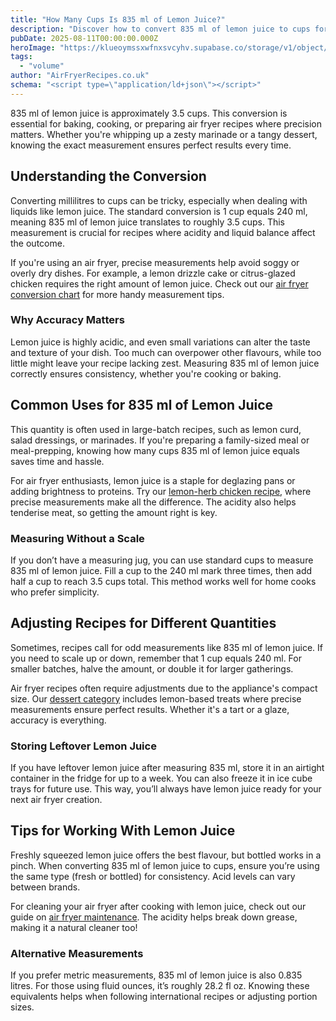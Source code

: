 ```yaml
---
title: "How Many Cups Is 835 ml of Lemon Juice?"
description: "Discover how to convert 835 ml of lemon juice to cups for baking and cooking. Perfect for air fryer recipes and precise measurements!"
pubDate: 2025-08-11T00:00:00.000Z
heroImage: "https://klueoymssxwfnxsvcyhv.supabase.co/storage/v1/object/public/md/how-many-cups-is-835-ml-of-lemon-juice-de582a6a.webp"
tags:
  - "volume"
author: "AirFryerRecipes.co.uk"
schema: "<script type=\"application/ld+json\"></script>"
---
```


<p>835 ml of lemon juice is approximately 3.5 cups. This conversion is essential for baking, cooking, or preparing air fryer recipes where precision matters. Whether you're whipping up a zesty marinade or a tangy dessert, knowing the exact measurement ensures perfect results every time.</p>  

<h2>Understanding the Conversion</h2>  
<p>Converting millilitres to cups can be tricky, especially when dealing with liquids like lemon juice. The standard conversion is 1 cup equals 240 ml, meaning 835 ml of lemon juice translates to roughly 3.5 cups. This measurement is crucial for recipes where acidity and liquid balance affect the outcome.</p>  

<p>If you're using an air fryer, precise measurements help avoid soggy or overly dry dishes. For example, a lemon drizzle cake or citrus-glazed chicken requires the right amount of lemon juice. Check out our <a href=https://www.airfryerrecipe.co.uk/air-fryer-conversion-chart>air fryer conversion chart</a> for more handy measurement tips.</p>  

<h3>Why Accuracy Matters</h3>  
<p>Lemon juice is highly acidic, and even small variations can alter the taste and texture of your dish. Too much can overpower other flavours, while too little might leave your recipe lacking zest. Measuring 835 ml of lemon juice correctly ensures consistency, whether you're cooking or baking.</p>  

<h2>Common Uses for 835 ml of Lemon Juice</h2>  
<p>This quantity is often used in large-batch recipes, such as lemon curd, salad dressings, or marinades. If you're preparing a family-sized meal or meal-prepping, knowing how many cups 835 ml of lemon juice equals saves time and hassle.</p>  

<p>For air fryer enthusiasts, lemon juice is a staple for deglazing pans or adding brightness to proteins. Try our <a href=https://www.airfryerrecipe.co.uk/recipes>lemon-herb chicken recipe</a>, where precise measurements make all the difference. The acidity also helps tenderise meat, so getting the amount right is key.</p>  

<h3>Measuring Without a Scale</h3>  
<p>If you don’t have a measuring jug, you can use standard cups to measure 835 ml of lemon juice. Fill a cup to the 240 ml mark three times, then add half a cup to reach 3.5 cups total. This method works well for home cooks who prefer simplicity.</p>  

<h2>Adjusting Recipes for Different Quantities</h2>  
<p>Sometimes, recipes call for odd measurements like 835 ml of lemon juice. If you need to scale up or down, remember that 1 cup equals 240 ml. For smaller batches, halve the amount, or double it for larger gatherings.</p>  

<p>Air fryer recipes often require adjustments due to the appliance's compact size. Our <a href=https://www.airfryerrecipe.co.uk/recipe-category/dessert>dessert category</a> includes lemon-based treats where precise measurements ensure perfect results. Whether it's a tart or a glaze, accuracy is everything.</p>  

<h3>Storing Leftover Lemon Juice</h3>  
<p>If you have leftover lemon juice after measuring 835 ml, store it in an airtight container in the fridge for up to a week. You can also freeze it in ice cube trays for future use. This way, you’ll always have lemon juice ready for your next air fryer creation.</p>  

<h2>Tips for Working With Lemon Juice</h2>  
<p>Freshly squeezed lemon juice offers the best flavour, but bottled works in a pinch. When converting 835 ml of lemon juice to cups, ensure you’re using the same type (fresh or bottled) for consistency. Acid levels can vary between brands.</p>  

<p>For cleaning your air fryer after cooking with lemon juice, check out our guide on <a href=https://www.airfryerrecipe.co.uk/air-fryer-cleaner>air fryer maintenance</a>. The acidity helps break down grease, making it a natural cleaner too!</p>  

<h3>Alternative Measurements</h3>  
<p>If you prefer metric measurements, 835 ml of lemon juice is also 0.835 litres. For those using fluid ounces, it’s roughly 28.2 fl oz. Knowing these equivalents helps when following international recipes or adjusting portion sizes.</p>